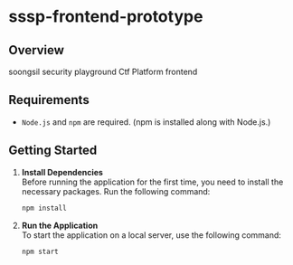 # sssp-frontend-prototype
## Overview
soongsil security playground Ctf Platform frontend

## Requirements
- `Node.js` and `npm` are required. (npm is installed along with Node.js.)

## Getting Started

1. **Install Dependencies**  
   Before running the application for the first time, you need to install the necessary packages. Run the following command:
   ```bash
   npm install
   ```
2. **Run the Application**   
   To start the application on a local server, use the following command:
   ```bash
   npm start
   ```
